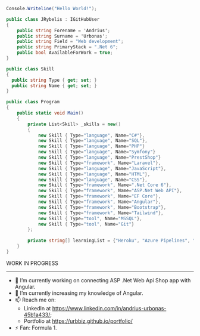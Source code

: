  
```cs
Console.Writeline("Hello World!");
```

```cs
public class JRybelis : IGitHubUser
{
	public string Forename = 'Andrius';
	public string Surname = 'Urbonas';
	public string Field = "Web development";
	public string PrimaryStack = ".Net 6";
	public bool AvailableForWork = true;
}
```
```cs
public class Skill 
{
  public string Type { get; set; }
  public string Name { get; set; }
}
```
```cs
public class Program
{
	public static void Main()
	{
		private List<Skill> _skills = new()
		{
			new Skill { Type="language", Name="C#"},
			new Skill { Type="language", Name="SQL"},
			new Skill { Type="language", Name="PHP"}
			new Skill { Type="language", Name="Symfony"}
			new Skill { Type="language", Name="PrestShop"}
			new Skill { Type="framework", Name="Laravel"},
			new Skill { Type="language", Name="JavaScript"},
			new Skill { Type="language", Name="HTML"},
			new Skill { Type="language", Name="CSS"},
			new Skill { Type="framework", Name=".Net Core 6"},
			new Skill { Type="framework", Name="ASP.Net Web API"},
			new Skill { Type="framework", Name="EF Core"},
			new Skill { Type="framework", Name="Angular"},
			new Skill { Type="framework", Name="Bootstrap"},
			new Skill { Type="framework", Name="Tailwind"},
			new Skill { Type="tool", Name="MSSQL"},
			new Skill { Type="tool", Name="Git"}
		};
		
		private string[] learningList = {"Heroku", "Azure Pipelines", "GitHub Workflows"};
	}
}
```

WORK IN PROGRESS

***
- 🔭 I’m currently working on connecting ASP .Net Web Api Shop app with Angular.
- 🌱 I’m currently increasing my knowledge of Angular.
- 📫 Reach me on: 
	- LinkedIn at https://www.linkedin.com/in/andrius-urbonas-45b1a433/;
	- Portfolio at https://urbbiz.github.io/portfolio/ 
- ⚡ Fan: Formula 1.
